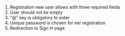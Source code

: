 1. Registration new user allows with three required fields
2. User should not be empty
3. "@" key is obligatory to enter
4. Unique password is chosen for ner registration
5. Redirection to Sign in page
